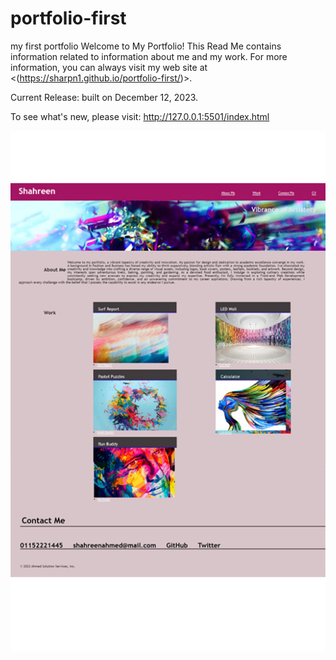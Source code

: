 # portfolio-first
my first portfolio
Welcome to My Portfolio!
This Read Me contains information related to information about me and my work. For more information, you can always visit my web site at <(https://sharpn1.github.io/portfolio-first/)>.

Current Release: built on December 12, 2023.

To see what's new, please visit: http://127.0.0.1:5501/index.html

![Alt text](final.jpg)
